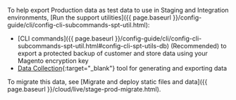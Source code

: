 To help export Production data as test data to use in Staging and Integration environments, [Run the support utilities]({{ page.baseurl }}/config-guide/cli/config-cli-subcommands-spt-util.html):

* [CLI commands]({{ page.baseurl }}/config-guide/cli/config-cli-subcommands-spt-util.html#config-cli-spt-utils-db) (Recommended) to export a protected backup of customer and store data using your Magento encryption key
* [Data Collection](http://docs.magento.com/m2/ee/user_guide/system/support-data-collector.html){:target="_blank"} tool for generating and exporting data

To migrate this data, see [Migrate and deploy static files and data]({{ page.baseurl }}/cloud/live/stage-prod-migrate.html).